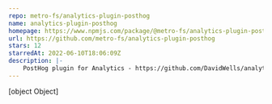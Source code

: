 ```yaml
---
repo: metro-fs/analytics-plugin-posthog
name: analytics-plugin-posthog
homepage: https://www.npmjs.com/package/@metro-fs/analytics-plugin-posthog
url: https://github.com/metro-fs/analytics-plugin-posthog
stars: 12
starredAt: 2022-06-10T18:06:09Z
description: |-
    PostHog plugin for Analytics - https://github.com/DavidWells/analytics
---
```


[object Object]
